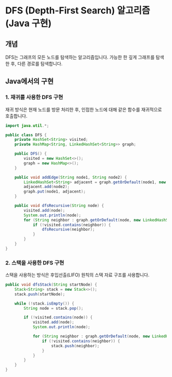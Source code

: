 # DFS (Depth-First Search) 알고리즘 (Java 구현)

## 개념

DFS는 그래프의 모든 노드를 탐색하는 알고리즘입니다. 가능한 한 깊게 그래프를 탐색한 후, 다른 경로를 탐색합니다.

## Java에서의 구현

### 1. 재귀를 사용한 DFS 구현

재귀 방식은 현재 노드를 방문 처리한 후, 인접한 노드에 대해 같은 함수를 재귀적으로 호출합니다.

```java
import java.util.*;

public class DFS {
    private HashSet<String> visited;
    private HashMap<String, LinkedHashSet<String>> graph;

    public DFS() {
        visited = new HashSet<>();
        graph = new HashMap<>();
    }

    public void addEdge(String node1, String node2) {
        LinkedHashSet<String> adjacent = graph.getOrDefault(node1, new LinkedHashSet<>());
        adjacent.add(node2);
        graph.put(node1, adjacent);
    }

    public void dfsRecursive(String node) {
        visited.add(node);
        System.out.println(node);
        for (String neighbor : graph.getOrDefault(node, new LinkedHashSet<>())) {
            if (!visited.contains(neighbor)) {
                dfsRecursive(neighbor);
            }
        }
    }
}
```

### 2. 스택을 사용한 DFS 구현
스택을 사용하는 방식은 후입선출(LIFO) 원칙의 스택 자료 구조를 사용합니다.

```java
public void dfsStack(String startNode) {
    Stack<String> stack = new Stack<>();
    stack.push(startNode);

    while (!stack.isEmpty()) {
        String node = stack.pop();

        if (!visited.contains(node)) {
            visited.add(node);
            System.out.println(node);

            for (String neighbor : graph.getOrDefault(node, new LinkedHashSet<>())) {
                if (!visited.contains(neighbor)) {
                    stack.push(neighbor);
                }
            }
        }
    }
}
```
